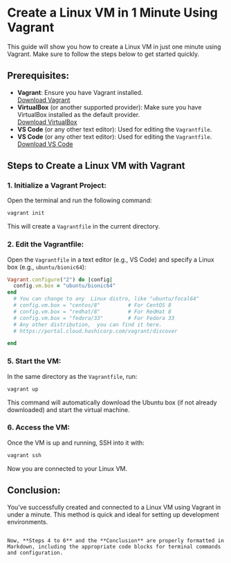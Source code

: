 # Create a Linux VM in 1 Minute Using Vagrant

This guide will show you how to create a Linux VM in just one minute using Vagrant. Make sure to follow the steps below to get started quickly.

## Prerequisites:
- **Vagrant**: Ensure you have Vagrant installed.  
  [Download Vagrant](https://www.vagrantup.com/downloads)
- **VirtualBox** (or another supported provider): Make sure you have VirtualBox installed as the default provider.  
  [Download VirtualBox](https://www.virtualbox.org/)
- **VS Code** (or any other text editor): Used for editing the `Vagrantfile`.
- **VS Code** (or any other text editor): Used for editing the `Vagrantfile`.  
  [Download VS Code](https://code.visualstudio.com/Download)


## Steps to Create a Linux VM with Vagrant

### 1. Initialize a Vagrant Project:
   Open the terminal and run the following command:
   ```bash
   vagrant init
   ```
   This will create a `Vagrantfile` in the current directory.

### 2. Edit the Vagrantfile:
   Open the `Vagrantfile` in a text editor (e.g., VS Code) and specify a Linux box (e.g., `ubuntu/bionic64`):
   ```ruby
   Vagrant.configure("2") do |config|
     config.vm.box = "ubuntu/bionic64"  
   end
     # You can change to any  Linux distro, like "ubuntu/focal64"
     # config.vm.box = "centos/8"         # For CentOS 8
     # config.vm.box = "redhat/8"         # For RedHat 8
     # config.vm.box = "fedora/33"        # For Fedora 33
     # Any other distribution,  you can find it here.
     # https://portal.cloud.hashicorp.com/vagrant/discover

   end
   ```

### 5. Start the VM:
   In the same directory as the `Vagrantfile`, run:
   ```bash
   vagrant up
   ```
   This command will automatically download the Ubuntu box (if not already downloaded) and start the virtual machine.

### 6. Access the VM:
   Once the VM is up and running, SSH into it with:
   ```bash
   vagrant ssh
   ```
   Now you are connected to your Linux VM.

## Conclusion:
You’ve successfully created and connected to a Linux VM using Vagrant in under a minute. This method is quick and ideal for setting up development environments.
```

Now, **Steps 4 to 6** and the **Conclusion** are properly formatted in Markdown, including the appropriate code blocks for terminal commands and configuration.